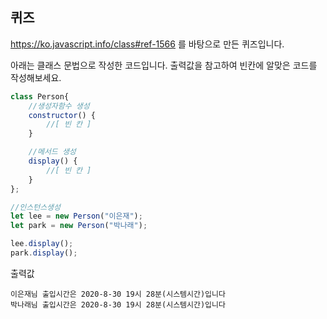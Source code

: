 ## 퀴즈 

https://ko.javascript.info/class#ref-1566 를 바탕으로 만든 퀴즈입니다.

아래는 클래스 문법으로 작성한 코드입니다.
출력값을 참고하여 빈칸에 알맞은 코드를 작성해보세요. 

```js
class Person{
    //생성자함수 생성
    constructor() {
        //[ 빈 칸 ]
    }

    //메서드 생성
    display() {
        //[ 빈 칸 ]
    }
};

//인스턴스생성
let lee = new Person("이은재");
let park = new Person("박나래");

lee.display();
park.display();
```


출력값


```console
이은재님 출입시간은 2020-8-30 19시 28분(시스템시간)입니다
박나래님 출입시간은 2020-8-30 19시 28분(시스템시간)입니다
```
